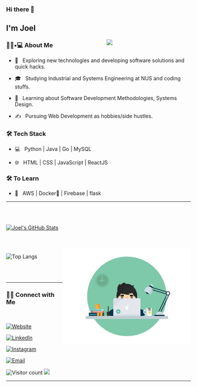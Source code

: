 ### Hi there 👋<h2> I'm Joel</h2>

<img align='right' src="https://media.giphy.com/media/M9gbBd9nbDrOTu1Mqx/giphy.gif" width="230">

<h3> 👨🏻•💻 About Me </h3>



- 🤔 &nbsp; Exploring new technologies and developing software solutions and quick hacks.

- 🎓 &nbsp; Studying Industrial and Systems Engineering at NUS and coding stuffs.

- 🌱 &nbsp; Learning about Software Development Methodologies, Systems Design.

- ✍️ &nbsp; Pursuing Web Development as hobbies/side hustles.



<h3>🛠 Tech Stack</h3>



- 💻 &nbsp; Python | Java | Go | MySQL

- 🌐 &nbsp; HTML | CSS | JavaScript | ReactJS

<!--

- 🛢 &nbsp; MySQL | MongoDB

- 🔧 &nbsp; Git | Markdown | Selenium | Tidyverse

- 🖥 &nbsp; Lightroom | Canva | Figma

-->



<h3>🛠 To Learn</h3>

- 🔧 &nbsp; AWS | Docker🐳 | Firebase | flask

<hr>



<br/><br/>

[![Joel's GitHub Stats](https://github-readme-stats.vercel.app/api?username=aerodromic&show_icons=true)](https://github.com/aerodromic)

<br/>

<br/>

<img src="https://github.com/nirala69/nirala69/blob/master/70804f7e25b11f29db904f2fa7b4cd9d.gif" width="350" align='right'>

![Top Langs](https://github-readme-stats.vercel.app/api/top-langs/?username=aerodromic&show_icons=true)

<br><br>



<hr>



<h3> 🤝🏻 Connect with Me </h3>

<br>



<p align="center">

<a href="https://aerodromic.github.io/"><img alt="Website" src="https://aerodromic.github.io/"></a>

<a href="https://www.linkedin.com/in/joello//"><img alt="LinkedIn" src="https://img.shields.io/badge/LinkedIn-Joel%20Lo-blue?style=flat-square&logo=linkedin"></a>

<a href="https://www.instagram.com/jouste_/"><img alt="Instagram" src="https://img.shields.io/badge/Instagram-jouste_-black?style=flat-square&logo=instagram"></a>

<a href="mailto:joelloliangze@gmail.com"><img alt="Email" src="https://img.shields.io/badge/Email-gmail-blue?style=flat-square&logo=gmail"></a>

</p>





![Visitor count](https://visitor-badge.laobi.icu/badge?page_id=aerodromic.aerodromic)   <img src="https://media.giphy.com/media/dxn6fRlTIShoeBr69N/giphy.gif" width="30">





<hr>



